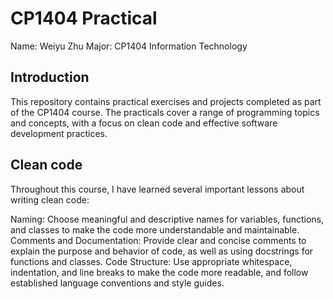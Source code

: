 #  CP1404 Practical
Name: Weiyu Zhu
Major: CP1404 Information Technology

## Introduction
This repository contains practical exercises and projects completed as part of the CP1404 course. The practicals cover a range of programming topics and concepts, with a focus on clean code and effective software development practices.

## Clean code
Throughout this course, I have learned several important lessons about writing clean code:

Naming: Choose meaningful and descriptive names for variables, functions, and classes to make the code more understandable and maintainable.
Comments and Documentation: Provide clear and concise comments to explain the purpose and behavior of code, as well as using docstrings for functions and classes.
Code Structure: Use appropriate whitespace, indentation, and line breaks to make the code more readable, and follow established language conventions and style guides.

